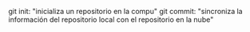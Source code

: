git init: "inicializa un repositorio en la compu"
git commit: "sincroniza la información del repositorio local con el repositorio en la nube"